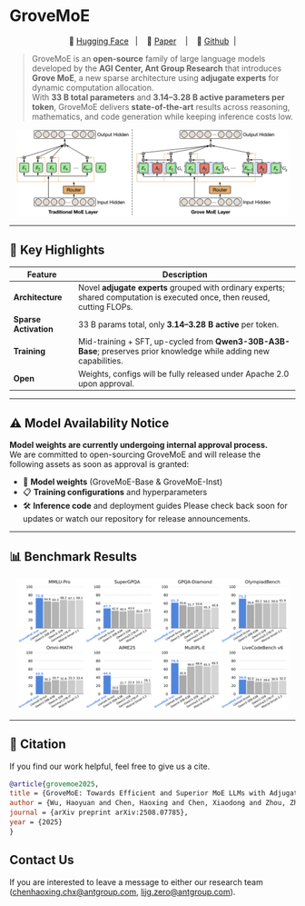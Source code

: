 # **GroveMoE**
<!-- [![arXiv](https://img.shields.io/badge/arXiv-2508.07785-b31b1b.svg)](https://arxiv.org/abs/2508.07785)
[![Hugging Face](https://img.shields.io/badge/Hugging%20Face-FFD21E?logo=huggingface&logoColor=000)](https://huggingface.co/inclusionAI) -->

<p align="center">
🤗 <a href="https://huggingface.co/inclusionAI">Hugging Face</a>&nbsp&nbsp | &nbsp&nbsp 📑 <a href="https://arxiv.org/abs/2508.07785">Paper</a> &nbsp&nbsp | &nbsp&nbsp 🔗 <a href="https://github.com/inclusionAI/GroveMoE">Github</a>&nbsp&nbsp|

> GroveMoE is an **open-source** family of large language models developed by the **AGI Center, Ant Group Research**  that introduces **Grove MoE**, a new sparse architecture using **adjugate experts** for dynamic computation allocation.  
With **33 B total parameters** and **3.14–3.28 B active parameters per token**, GroveMoE delivers **state-of-the-art** results across reasoning, mathematics, and code generation while keeping inference costs low.

<p align="center"><img src="assets/grovemoe.png" width="95%"></p>

---

## 🌳 Key Highlights
| Feature | Description |
|---------|-------------|
| **Architecture** | Novel **adjugate experts** grouped with ordinary experts; shared computation is executed once, then reused, cutting FLOPs. |
| **Sparse Activation** | 33 B params total, only **3.14–3.28 B active** per token. |
| **Training** | Mid-training + SFT, up-cycled from **Qwen3-30B-A3B-Base**; preserves prior knowledge while adding new capabilities. |
| **Open** | Weights, configs will be fully released under Apache 2.0 upon approval. |

---

## ⚠️ Model Availability Notice
**Model weights are currently undergoing internal approval process.**  
We are committed to open-sourcing GroveMoE and will release the following assets as soon as approval is granted:
- 🤗 **Model weights** (GroveMoE-Base & GroveMoE-Inst)
- 📋 **Training configurations** and hyperparameters
- 🛠️ **Inference code** and deployment guides
Please check back soon for updates or watch our repository for release announcements.

---

## 📊 Benchmark Results

<p align="center"><img src="assets/results.png" width="95%"></p>

---

## 📖 Citation
If you find our work helpful, feel free to give us a cite.
```bibtex
@article{grovemoe2025,
title = {GroveMoE: Towards Efficient and Superior MoE LLMs with Adjugate Experts},
author = {Wu, Haoyuan and Chen, Haoxing and Chen, Xiaodong and Zhou, Zhanchao and Chen, Tieyuan and Zhuang, Yihong and Lu, Guoshan and Zhao, Junbo and Liu, Lin and Huang, Zenan and Lan, Zhenzhong and Yu, Bei and Li, Jianguo},
journal = {arXiv preprint arXiv:2508.07785},
year = {2025}
}
```

## Contact Us
If you are interested to leave a message to either our research team (chenhaoxing.chx@antgroup.com, lijg.zero@antgroup.com).